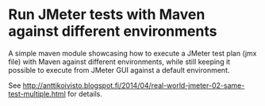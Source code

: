 # Run JMeter tests with Maven against different environments

A simple maven module showcasing how to execute a JMeter test plan (jmx file) with Maven against different environments,
while still keeping it possible to execute from JMeter GUI against a default environment.

See http://anttikoivisto.blogspot.fi/2014/04/real-world-jmeter-02-same-test-multiple.html for details.
